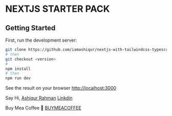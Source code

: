 # NEXTJS STARTER PACK

## Getting Started

First, run the development server:

```bash
git clone https://github.com/iamashiqur/nextjs-with-tailwindcss-typescript.git
# then
git checkout <version>
#
npm install
# then
npm run dev
```

See the result on your browser [http://localhost:3000](http://localhost:3000)

Say Hi,
[Ashiqur Rahman](https://iamashiqur.vercel.app/)
[Linkdin](https://www.linkedin.com/in/iamashiqur/)

Buy Mea Coffee 🤩
[BUYMEACOFFEE](https://buymeacoffee.com/iamashiqur)
